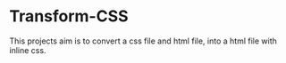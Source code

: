 # Transform-CSS

This projects aim is to convert a css file and html file, into a html file with inline css. 
